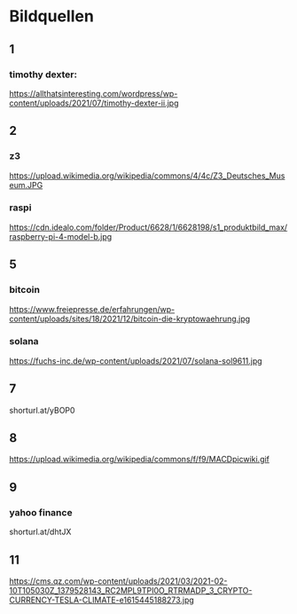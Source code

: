# Bildquellen

## 1
### timothy dexter:
https://allthatsinteresting.com/wordpress/wp-content/uploads/2021/07/timothy-dexter-ii.jpg

## 2
### z3
https://upload.wikimedia.org/wikipedia/commons/4/4c/Z3_Deutsches_Museum.JPG
### raspi
https://cdn.idealo.com/folder/Product/6628/1/6628198/s1_produktbild_max/raspberry-pi-4-model-b.jpg

## 5
### bitcoin
https://www.freiepresse.de/erfahrungen/wp-content/uploads/sites/18/2021/12/bitcoin-die-kryptowaehrung.jpg
### solana
https://fuchs-inc.de/wp-content/uploads/2021/07/solana-sol9611.jpg

## 7
shorturl.at/yBOP0

## 8
https://upload.wikimedia.org/wikipedia/commons/f/f9/MACDpicwiki.gif

## 9
### yahoo finance
shorturl.at/dhtJX

## 11
https://cms.qz.com/wp-content/uploads/2021/03/2021-02-10T105030Z_1379528143_RC2MPL9TPI0O_RTRMADP_3_CRYPTO-CURRENCY-TESLA-CLIMATE-e1615445188273.jpg
